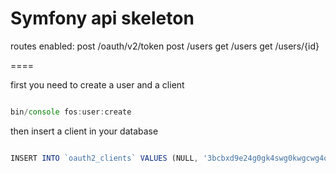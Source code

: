 Symfony api skeleton
====

routes enabled:
post /oauth/v2/token
post /users
get /users
get /users/{id}

====

first you need to create a user and a client

```javascript

bin/console fos:user:create

```

then insert a client in your database

```javascript

INSERT INTO `oauth2_clients` VALUES (NULL, '3bcbxd9e24g0gk4swg0kwgcwg4o8k8g4g888kwc44gcc0gwwk4', 'a:0:{}', '4ok2x70rlfokc8g0wws8c8kwcokw80k44sg48goc0ok4w0so0k', 'a:1:{i:0;s:8:"password";}');

```
